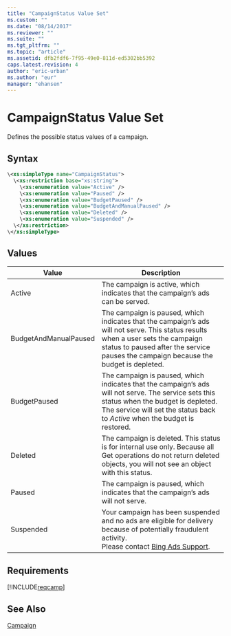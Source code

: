 ```yaml
---
title: "CampaignStatus Value Set"
ms.custom: ""
ms.date: "08/14/2017"
ms.reviewer: ""
ms.suite: ""
ms.tgt_pltfrm: ""
ms.topic: "article"
ms.assetid: dfb2fdf6-7f95-49e0-811d-ed5302bb5392
caps.latest.revision: 4
author: "eric-urban"
ms.author: "eur"
manager: "ehansen"
---
```

# CampaignStatus Value Set
Defines the possible status values of a campaign.

## Syntax

```xml
\<xs:simpleType name="CampaignStatus">
  \<xs:restriction base="xs:string">
    \<xs:enumeration value="Active" />
    \<xs:enumeration value="Paused" />
    \<xs:enumeration value="BudgetPaused" />
    \<xs:enumeration value="BudgetAndManualPaused" />
    \<xs:enumeration value="Deleted" />
    \<xs:enumeration value="Suspended" />
  \</xs:restriction>
\</xs:simpleType>
```

## Values

|Value|Description|
|---------|---------------|
|Active|The campaign is active, which indicates that the campaign’s ads can be served.|
|BudgetAndManualPaused|The campaign is paused, which indicates that the campaign’s ads will not serve. This status results when a user sets the campaign status to paused after the service pauses the campaign because the budget is depleted.|
|BudgetPaused|The campaign is paused, which indicates that the campaign’s ads will not serve. The service sets this status when the budget is depleted. The service will set the status back to *Active* when the budget is restored.|
|Deleted|The campaign is deleted. This status is for internal use only. Because all Get operations do not return deleted objects, you will not see an object with this status.|
|Paused|The campaign is paused, which indicates that the campaign’s ads will not serve.|
|Suspended|Your campaign has been suspended and no ads are eligible for delivery because of potentially fraudulent activity. <br />Please contact [Bing Ads Support](http://go.microsoft.com/fwlink/?LinkId=269631).|

## Requirements
[!INCLUDE[reqcamp](../campaign-api/includes/reqcamp.md)]
## See Also
[Campaign](../campaign-api/campaign-data-object.md)

